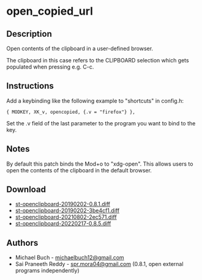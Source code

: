 open\_copied\_url
=================

Description
-----------
Open contents of the clipboard in a user-defined browser.

The clipboard in this case refers to the CLIPBOARD selection which gets
populated when pressing e.g. C-c.

Instructions
------------
Add a keybinding like the following example to "shortcuts" in config.h:

	{ MODKEY, XK_v, opencopied, {.v = "firefox"} },

Set the .v field of the last parameter to the program you want to bind to the key.

Notes
-----
By default this patch binds the Mod+o to "xdg-open". This allows users
to open the contents of the clipboard in the default browser.

Download
--------
* [st-openclipboard-20190202-0.8.1.diff](st-openclipboard-20190202-0.8.1.diff)
* [st-openclipboard-20190202-3be4cf1.diff](st-openclipboard-20190202-3be4cf1.diff)
* [st-openclipboard-20210802-2ec571.diff](st-openclipboard-20210802-2ec571.diff)
* [st-openclipboard-20220217-0.8.5.diff](st-openclipboard-20220217-0.8.5.diff)

Authors
-------
* Michael Buch - <michaelbuch12@gmail.com>
* Sai Praneeth Reddy - <spr.mora04@gmail.com> (0.8.1, open external programs
  independently)
